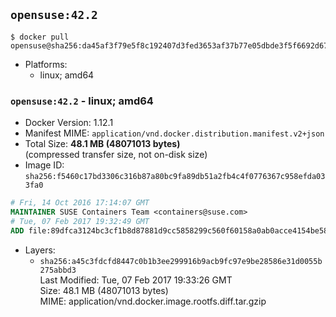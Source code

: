 ## `opensuse:42.2`

```console
$ docker pull opensuse@sha256:da45af3f79e5f8c192407d3fed3653af37b77e05dbde3f5f6692d672c2f4030c
```

-	Platforms:
	-	linux; amd64

### `opensuse:42.2` - linux; amd64

-	Docker Version: 1.12.1
-	Manifest MIME: `application/vnd.docker.distribution.manifest.v2+json`
-	Total Size: **48.1 MB (48071013 bytes)**  
	(compressed transfer size, not on-disk size)
-	Image ID: `sha256:f5460c17bd3306c316b87a80bc9fa89db51a2fb4c4f0776367c958efda033fa0`

```dockerfile
# Fri, 14 Oct 2016 17:14:07 GMT
MAINTAINER SUSE Containers Team <containers@suse.com>
# Tue, 07 Feb 2017 19:32:49 GMT
ADD file:89dfca3124bc3cf1b8d87881d9cc5858299c560f60158a0ab0acce4154be58d0 in / 
```

-	Layers:
	-	`sha256:a45c3fdcfd8447c0b1b3ee299916b9acb9fc97e9be28586e31d0055b275abbd3`  
		Last Modified: Tue, 07 Feb 2017 19:33:26 GMT  
		Size: 48.1 MB (48071013 bytes)  
		MIME: application/vnd.docker.image.rootfs.diff.tar.gzip
